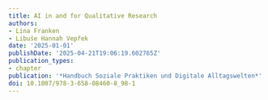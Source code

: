 ```yaml
---
title: AI in and for Qualitative Research
authors:
- Lina Franken
- Libuše Hannah Vepřek
date: '2025-01-01'
publishDate: '2025-04-21T19:06:19.602765Z'
publication_types:
- chapter
publication: '*Handbuch Soziale Praktiken und Digitale Alltagswelten*'
doi: 10.1007/978-3-658-08460-8_98-1
---
```

